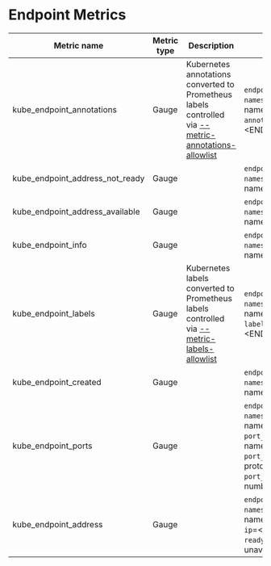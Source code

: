 # Endpoint Metrics

| Metric name                     | Metric type | Description                                                                                                               | Labels/tags                                                                                                                                                                                                                  | Status       |
| ------------------------------- | ----------- | ------------------------------------------------------------------------------------------------------------------------- | ---------------------------------------------------------------------------------------------------------------------------------------------------------------------------------------------------------------------------- | ------------ |
| kube_endpoint_annotations       | Gauge       | Kubernetes annotations converted to Prometheus labels controlled via [--metric-annotations-allowlist](./cli-arguments.md) | `endpoint`=&lt;endpoint-name&gt; <br> `namespace`=&lt;endpoint-namespace&gt; <br> `annotation_ENDPOINT_ANNOTATION`=&lt;ENDPOINT_ANNOTATION&gt;                                                                               | EXPERIMENTAL |
| kube_endpoint_address_not_ready | Gauge       |                                                                                                                           | `endpoint`=&lt;endpoint-name&gt; <br> `namespace`=&lt;endpoint-namespace&gt;                                                                                                                                                 | DEPRECATED   |
| kube_endpoint_address_available | Gauge       |                                                                                                                           | `endpoint`=&lt;endpoint-name&gt; <br> `namespace`=&lt;endpoint-namespace&gt;                                                                                                                                                 | DEPRECATED   |
| kube_endpoint_info              | Gauge       |                                                                                                                           | `endpoint`=&lt;endpoint-name&gt; <br> `namespace`=&lt;endpoint-namespace&gt;                                                                                                                                                 | STABLE       |
| kube_endpoint_labels            | Gauge       | Kubernetes labels converted to Prometheus labels controlled via [--metric-labels-allowlist](./cli-arguments.md)           | `endpoint`=&lt;endpoint-name&gt; <br> `namespace`=&lt;endpoint-namespace&gt; <br> `label_ENDPOINT_LABEL`=&lt;ENDPOINT_LABEL&gt;                                                                                              | STABLE       |
| kube_endpoint_created           | Gauge       |                                                                                                                           | `endpoint`=&lt;endpoint-name&gt; <br> `namespace`=&lt;endpoint-namespace&gt;                                                                                                                                                 | STABLE       |
| kube_endpoint_ports             | Gauge       |                                                                                                                           | `endpoint`=&lt;endpoint-name&gt; <br> `namespace`=&lt;endpoint-namespace&gt; <br> `port_name`=&lt;endpoint-port-name&gt; <br> `port_protocol`=&lt;endpoint-port-protocol&gt; <br> `port_number`=&lt;endpoint-port-number&gt; | STABLE       |
| kube_endpoint_address           | Gauge       |                                                                                                                           | `endpoint`=&lt;endpoint-name&gt; <br> `namespace`=&lt;endpoint-namespace&gt; <br> `ip`=&lt;endpoint-ip&gt; <br> `ready`=&lt;true if available, false if unavailalbe&gt;                                                      | STABLE       |
